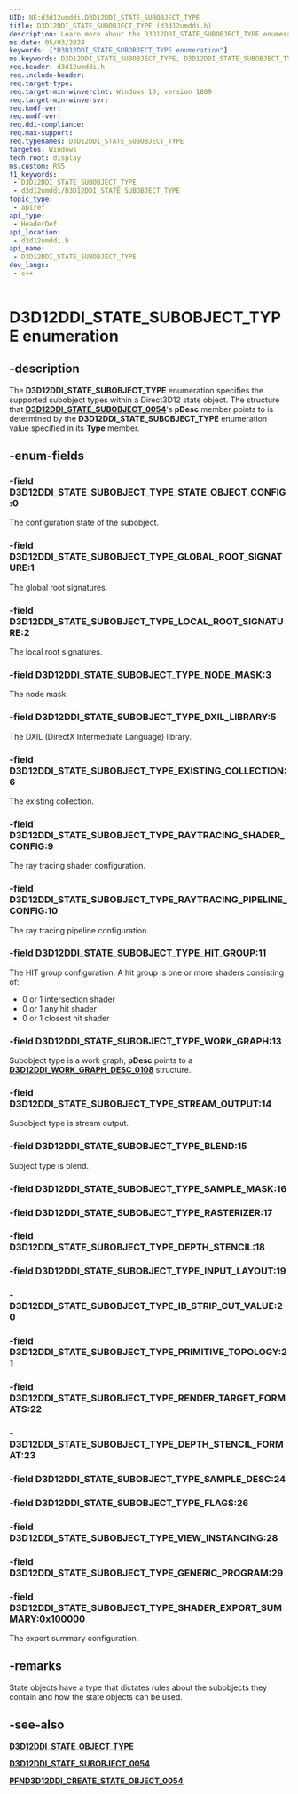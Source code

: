 ```yaml
---
UID: NE:d3d12umddi.D3D12DDI_STATE_SUBOBJECT_TYPE
title: D3D12DDI_STATE_SUBOBJECT_TYPE (d3d12umddi.h)
description: Learn more about the D3D12DDI_STATE_SUBOBJECT_TYPE enumeration.
ms.date: 05/03/2024
keywords: ["D3D12DDI_STATE_SUBOBJECT_TYPE enumeration"]
ms.keywords: D3D12DDI_STATE_SUBOBJECT_TYPE, D3D12DDI_STATE_SUBOBJECT_TYPE, ray tracing
req.header: d3d12umddi.h
req.include-header: 
req.target-type: 
req.target-min-winverclnt: Windows 10, version 1809
req.target-min-winversvr: 
req.kmdf-ver: 
req.umdf-ver: 
req.ddi-compliance: 
req.max-support: 
req.typenames: D3D12DDI_STATE_SUBOBJECT_TYPE
targetos: Windows
tech.root: display
ms.custom: RS5
f1_keywords:
 - D3D12DDI_STATE_SUBOBJECT_TYPE
 - d3d12umddi/D3D12DDI_STATE_SUBOBJECT_TYPE
topic_type:
 - apiref
api_type:
 - HeaderDef
api_location:
 - d3d12umddi.h
api_name:
 - D3D12DDI_STATE_SUBOBJECT_TYPE
dev_langs:
 - c++
---
```


# D3D12DDI_STATE_SUBOBJECT_TYPE enumeration

## -description

The **D3D12DDI_STATE_SUBOBJECT_TYPE** enumeration specifies the supported subobject types within a Direct3D12 state object. The structure that [**D3D12DDI_STATE_SUBOBJECT_0054**](ns-d3d12umddi-d3d12ddi_state_subobject_0054.md)'s **pDesc** member points to is determined by the **D3D12DDI_STATE_SUBOBJECT_TYPE** enumeration value specified in its **Type** member.

## -enum-fields

### -field D3D12DDI_STATE_SUBOBJECT_TYPE_STATE_OBJECT_CONFIG:0

The configuration state of the subobject.

### -field D3D12DDI_STATE_SUBOBJECT_TYPE_GLOBAL_ROOT_SIGNATURE:1

The global root signatures.

### -field D3D12DDI_STATE_SUBOBJECT_TYPE_LOCAL_ROOT_SIGNATURE:2

The local root signatures.

### -field D3D12DDI_STATE_SUBOBJECT_TYPE_NODE_MASK:3

The node mask.

### -field D3D12DDI_STATE_SUBOBJECT_TYPE_DXIL_LIBRARY:5

The DXIL (DirectX Intermediate Language) library.

### -field D3D12DDI_STATE_SUBOBJECT_TYPE_EXISTING_COLLECTION:6

The existing collection.

### -field D3D12DDI_STATE_SUBOBJECT_TYPE_RAYTRACING_SHADER_CONFIG:9

The ray tracing shader configuration.

### -field D3D12DDI_STATE_SUBOBJECT_TYPE_RAYTRACING_PIPELINE_CONFIG:10

The ray tracing pipeline configuration.

### -field D3D12DDI_STATE_SUBOBJECT_TYPE_HIT_GROUP:11

The HIT group configuration. A hit group is one or more shaders consisting of:

* 0 or 1 intersection shader
* 0 or 1 any hit shader
* 0 or 1 closest hit shader

### -field D3D12DDI_STATE_SUBOBJECT_TYPE_WORK_GRAPH:13

Subobject type is a work graph; **pDesc** points to a [**D3D12DDI_WORK_GRAPH_DESC_0108**](ns-d3d12umddi-d3d12ddi_work_graph_desc_0108.md) structure.

### -field D3D12DDI_STATE_SUBOBJECT_TYPE_STREAM_OUTPUT:14

Subobject type is stream output.

### -field D3D12DDI_STATE_SUBOBJECT_TYPE_BLEND:15

Subject type is blend.

### -field D3D12DDI_STATE_SUBOBJECT_TYPE_SAMPLE_MASK:16

### -field D3D12DDI_STATE_SUBOBJECT_TYPE_RASTERIZER:17

### -field D3D12DDI_STATE_SUBOBJECT_TYPE_DEPTH_STENCIL:18

### -field D3D12DDI_STATE_SUBOBJECT_TYPE_INPUT_LAYOUT:19

### - D3D12DDI_STATE_SUBOBJECT_TYPE_IB_STRIP_CUT_VALUE:20

### -field D3D12DDI_STATE_SUBOBJECT_TYPE_PRIMITIVE_TOPOLOGY:21

### -field D3D12DDI_STATE_SUBOBJECT_TYPE_RENDER_TARGET_FORMATS:22

### - D3D12DDI_STATE_SUBOBJECT_TYPE_DEPTH_STENCIL_FORMAT:23

### -field D3D12DDI_STATE_SUBOBJECT_TYPE_SAMPLE_DESC:24

### -field D3D12DDI_STATE_SUBOBJECT_TYPE_FLAGS:26

### -field D3D12DDI_STATE_SUBOBJECT_TYPE_VIEW_INSTANCING:28

### -field D3D12DDI_STATE_SUBOBJECT_TYPE_GENERIC_PROGRAM:29

### -field D3D12DDI_STATE_SUBOBJECT_TYPE_SHADER_EXPORT_SUMMARY:0x100000

The export summary configuration.

## -remarks

State objects have a type that dictates rules about the subobjects they contain and how the state objects can be used.

## -see-also

[**D3D12DDI_STATE_OBJECT_TYPE**](ne-d3d12umddi-d3d12ddi_state_object_type.md)

[**D3D12DDI_STATE_SUBOBJECT_0054**](ns-d3d12umddi-d3d12ddi_state_subobject_0054.md)

[**PFND3D12DDI_CREATE_STATE_OBJECT_0054**](nc-d3d12umddi-pfnd3d12ddi_create_state_object_0054.md)
